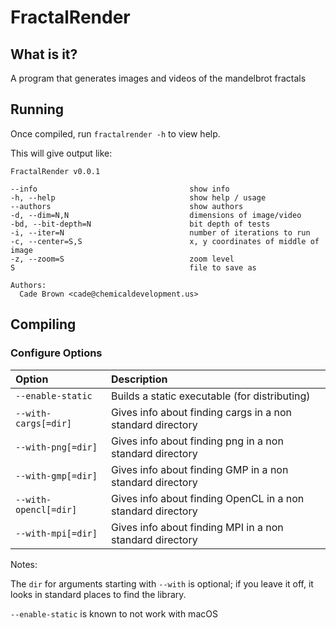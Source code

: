 # FractalRender


## What is it?

A program that generates images and videos of the mandelbrot fractals

## Running

Once compiled, run `fractalrender -h` to view help.

This will give output like:

```
FractalRender v0.0.1

--info                                  show info
-h, --help                              show help / usage
--authors                               show authors
-d, --dim=N,N                           dimensions of image/video
-bd, --bit-depth=N                      bit depth of tests
-i, --iter=N                            number of iterations to run
-c, --center=S,S                        x, y coordinates of middle of image
-z, --zoom=S                            zoom level
S                                       file to save as

Authors: 
  Cade Brown <cade@chemicaldevelopment.us>

```


## Compiling


### Configure Options

| Option | Description |
|:------------- |:------------- |
| `--enable-static` | Builds a static executable (for distributing) |
| `--with-cargs[=dir]` | Gives info about finding cargs in a non standard directory |
| `--with-png[=dir]` | Gives info about finding png in a non standard directory |
| `--with-gmp[=dir]` | Gives info about finding GMP in a non standard directory |
| `--with-opencl[=dir]` | Gives info about finding OpenCL in a non standard directory |
| `--with-mpi[=dir]` | Gives info about finding MPI in a non standard directory |


Notes: 

The `dir` for arguments starting with `--with` is optional; if you leave it off, it looks in standard places to find the library.

`--enable-static` is known to not work with macOS






